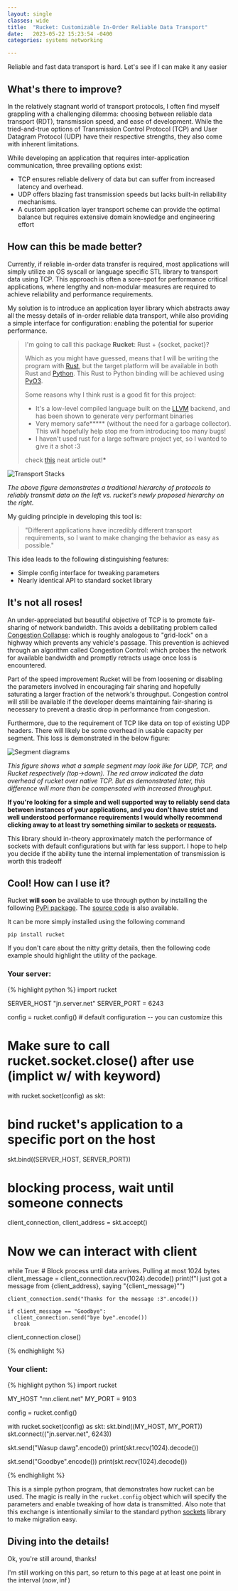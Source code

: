 ```yaml
---
layout: single
classes: wide
title:  "Rucket: Customizable In-Order Reliable Data Transport"
date:   2023-05-22 15:23:54 -0400
categories: systems networking

---
```


Reliable and fast data transport is hard. Let's see if I can make it any easier

## What's there to improve?

In the relatively stagnant world of transport protocols, I often find myself grappling with a challenging dilemma: choosing between reliable data transport (RDT), transmission speed, and ease of development. While the tried-and-true options of Transmission Control Protocol (TCP) and User Datagram Protocol (UDP) have their respective strengths, they also come with inherent limitations. 

While developing an application that requires inter-application communication, three prevailing options exist:

* TCP ensures reliable delivery of data but can suffer from increased latency and overhead.
* UDP offers blazing fast transmission speeds but lacks built-in reliability mechanisms.
* A custom application layer transport scheme can provide the optimal balance but requires extensive domain knowledge and engineering effort


## How can this be made better?

Currently, if reliable in-order data transfer is required, most applications will simply utilize an OS syscall or language specific STL library to transport data using TCP. This approach is often a sore-spot for performance critical applications, where lengthy and non-modular measures are required to achieve reliability and performance requirements.

My solution is to introduce an application layer library which abstracts away all the messy details of in-order reliable data transport, while also providing a simple interface for configuration: enabling the potential for superior performance.


>I'm going to call this package **Rucket**: Rust + {socket, packet}?
>
>Which as you might have guessed, means that I will be writing the program with [Rust](https://www.rust-lang.org/), but the target platform will be available in both Rust and [Python](https://www.python.org/). This Rust to Python binding will be achieved using [PyO3](https://github.com/PyO3/pyo3).
>
>Some reasons why I think rust is a good fit for this project:
>* It's a low-level compiled language built on the [LLVM](https://llvm.org/) backend, and has been shown to generate very performant binaries
>* Very memory safe**\*** (without the need for a garbage collector). This will hopefully help stop me from introducing too many bugs!
>* I haven't used rust for a large software project yet, so I wanted to give it a shot :3
>
>check [this](https://visualstudiomagazine.com/articles/2019/07/18/microsoft-eyes-rust.aspx) neat article out!**\***

![Transport Stacks](/assets/images/protocol_stack.png)

*The above figure demonstrates a traditional hierarchy of protocols to reliably transmit data on the left vs. rucket's newly proposed hierarchy on the right.*

My guiding principle in developing this tool is:
> "Different applications have incredibly different transport requirements, so I want to make changing the behavior as easy as possible."

This idea leads to the following distinguishing features:
* Simple config interface for tweaking parameters
* Nearly identical API to standard socket library


## It's not all roses!

An under-appreciated but beautiful objective of TCP is to promote fair-sharing of network bandwidth. This avoids a debilitating  problem called [Congestion Collapse](https://www.freesoft.org/CIE/RFC/896/2.htm): which is roughly analogous to "grid-lock" on a highway which prevents any vehicle's passage. This prevention is achieved through an algorithm called Congestion Control: which probes the network for available bandwidth and promptly retracts usage once loss is encountered.

Part of the speed improvement Rucket will be from loosening or disabling the parameters involved in encouraging fair sharing and hopefully saturating a larger fraction of the network's throughput. Congestion control will still be available if the developer deems maintaining fair-sharing is necessary to prevent a drastic drop in performance from congestion.

Furthermore, due to the requirement of TCP like data on top of existing UDP headers. There will likely be some overhead in usable capacity per segment. This loss is demonstrated in the below figure:

![Segment diagrams](/assets/images/segments.png)

*This figure shows what a sample segment may look like for UDP, TCP, and Rucket respectively (top->down). The red arrow indicated the data overhead of rucket over native TCP. But as demonstrated later, this difference will more than be compensated with increased throughput.*


**If you're looking for a simple and well supported way to reliably send data between instances of your applications, and you don't have strict and well understood performance requirements I would wholly recommend clicking away to at least try something similar to [sockets](https://realpython.com/python-sockets/) or [requests](https://requests.readthedocs.io/en/latest/).**

This library should in-theory approximately match the performance of sockets with default configurations but with far less support. I hope to help you decide if the ability tune the internal implementation of transmission is worth this tradeoff

## Cool! How can I use it?

Rucket **will soon** be available to use through python by installing the following [PyPi package](https://pypi.org/project/pip/). The [source code](https://github.com/MaanavS16) is also available.


It can be more simply installed using the following command
```
pip install rucket
```

If you don't care about the nitty gritty details, then the following code example should highlight the utility of the package.

### Your server:
{% highlight python %}
import rucket

SERVER_HOST "jn.server.net"
SERVER_PORT = 6243

config = rucket.config() # default configuration -- you can customize this

# Make sure to call rucket.socket.close() after use (implict w/ with keyword)
with rucket.socket(config) as skt:

  # bind rucket's application to a specific port on the host
  skt.bind((SERVER_HOST, SERVER_PORT))

  # blocking process, wait until someone connects
  client_connection, client_address = skt.accept()

  # Now we can interact with client
  while True:
    # Block process until data arrives. Pulling at most 1024 bytes
    client_message = client_connection.recv(1024).decode()
    print(f"I just got a message from {client_address}, saying \"{client_message}\"")

    client_connection.send("Thanks for the message :3".encode())

    if client_message == "Goodbye":
      client_connection.send("bye bye".encode())
      break

  client_connection.close()

{% endhighlight %}

### Your client:
{% highlight python %}
import rucket

MY_HOST "mn.client.net"
MY_PORT = 9103

config = rucket.config()

with rucket.socket(config) as skt:
  skt.bind((MY_HOST, MY_PORT))
  skt.connect(("jn.server.net", 6243))

  skt.send("Wasup dawg".encode())
  print(skt.recv(1024).decode())

  skt.send("Goodbye".encode())
  print(skt.recv(1024).decode())

{% endhighlight %}

This is a simple python program, that demonstrates how rucket can be used. The magic is really in the `rucket.config` object which will specify the parameters and enable tweaking of how data is transmitted. Also note that this exchange is intentionally similar to the standard python [sockets](https://docs.python.org/3/library/socket.html) library to make migration easy.

## Diving into the details!

Ok, you're still around, thanks!

I'm still working on this part, so return to this page at at least one point in the interval $(now, \inf)$